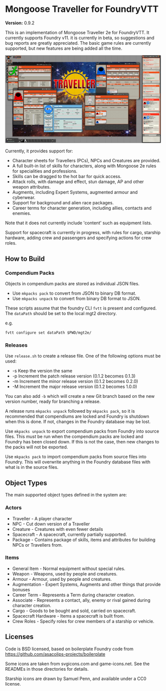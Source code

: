 # Mongoose Traveller for FoundryVTT

**Version:**  0.9.2

This is an implementation of Mongoose Traveller 2e for FoundryVTT. It currently supports Foundry v11.
it is currently in beta, so suggestions and bug reports are greatly appreciated. The basic game rules
are currently supported, but new features are being added all the time.

![Mongoose Traveller on Foundry](docs/traveller-foundry.png)

Currently, it provides support for:
* Character sheets for Travellers (PCs), NPCs and Creatures are provided.
* A full built-in list of skills for characters, along with Mongoose 2e rules for specialities and professions.
* Skills can be dragged to the hot bar for quick access.
* Attack rolls, with damage and effect, stun damage, AP and other weapon attributes.
* Augments, including Expert Systems, augmented armour and cyberwear.
* Support for background and alien race packages.
* Career terms for character generation, including allies, contacts and enemies.

Note that it does not currently include 'content' such as equipment lists.

Support for spacecraft is currently in progress, with rules for cargo, starship hardware, adding crew and passengers
and specifying actions for crew roles.

## How to Build

### Compendium Packs

Objects in compendium packs are stored as individual JSON files.
  * Use `mkpacks pack` to convert from JSON to binary DB format.
  * Use `mkpacks unpack` to convert from binary DB format to JSON.

These scripts assume that the foundry CLI `fvtt` is present and
configured. The `dataPath` should be set to the local mgt2 directory.

e.g.

```
fvtt configure set dataPath $PWD/mgt2e/
```

### Releases

Use `release.sh` to create a release file. One of the following options must be used:
* -s Keep the version the same
* -p Increment the patch release version (0.1.2 becomes 0.1.3)
* -m Increment the minor release version (0.1.2 becomes 0.2.0)
* -M Increment the major release version (0.1.2 becomes 1.0.0)

You can also add `-b` which will create a new Git branch based on the new version number, ready for
branching a release.

A release runs `mkpacks unpack` followed by `mkpacks pack`, so it is recommended that compendiums are
locked and Foundry is shutdown when this is done. If not, changes in the Foundry database may be lost.

Use `mkpacks unpack` to export compendium packs from Foundry into source files. This _must_ be run
when the compendium packs are locked and Foundry has been closed down. If this is not the case, then
new changes to the packs will not be exported.

Use `mkpacks pack` to import compendium packs from source files into Foundry. This will overwrite
anything in the Foundry database files with what is in the source files.

## Object Types

The main supported object types defined in the system are:

### Actors

  * Traveller - A player character
  * NPC - Cut down version of a Traveller
  * Creature - Creatures with even fewer details
  * Spacecraft - A spacecraft, currently partially supported.
  * Package - Contains package of skills, items and attributes for building NPCs or Travellers from.

### Items

  * General Item - Normal equipment without special rules.
  * Weapon - Weapons, used by people and creatures.
  * Armour - Armour, used by people and creatures.
  * Augmentation - Expert Systems, Augments and other things that provide bonuses
  * Career Term - Represents a Term during character creation.
  * Associate - Represents a contact, ally, enemy or rival gained during character creation.
  * Cargo - Goods to be bought and sold, carried on spacecraft.
  * Spacecraft Hardware - Items a spacecraft is built from.
  * Crew Roles - Specify roles for crew members of a starship or vehicle.


## Licenses

Code is BSD licensed, based on boilerplate Foundry code from https://github.com/asacolips-projects/boilerplate

Some icons are taken from svgicons.com and game-icons.net. See the READMEs in those directories for details.

Starship icons are drawn by Samuel Penn, and available under a CC0 license.

